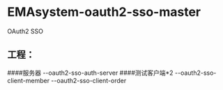 # EMAsystem-oauth2-sso-master
OAuth2 SSO
## 工程：
####服务器
--oauth2-sso-auth-server 
####测试客户端*2
--oauth2-sso-client-member 
--oauth2-sso-client-order


